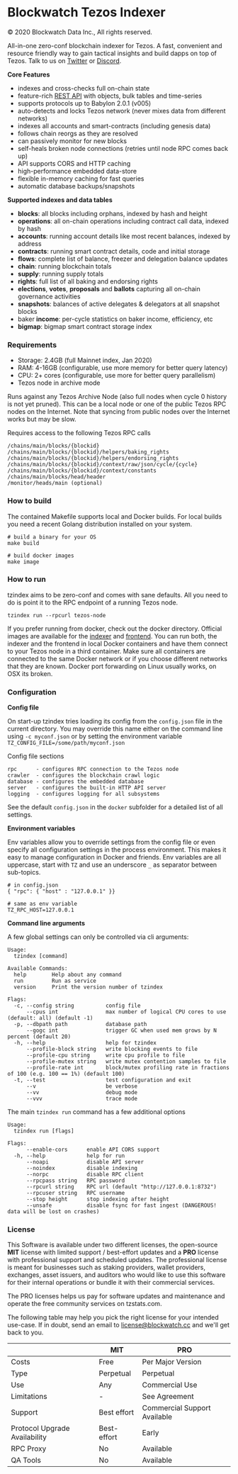 # Blockwatch Tezos Indexer

© 2020 Blockwatch Data Inc., All rights reserved.

All-in-one zero-conf blockchain indexer for Tezos. A fast, convenient and resource friendly way to gain tactical insights and build dapps on top of Tezos. Talk to us on [Twitter](https://twitter.com/tzstats) or [Discord](https://discord.gg/D5e98Hw).

**Core Features**

- indexes and cross-checks full on-chain state
- feature-rich [REST API](https://tzstats.com/docs/api/index.html) with objects, bulk tables and time-series
- supports protocols up to Babylon 2.0.1 (v005)
- auto-detects and locks Tezos network (never mixes data from different networks)
- indexes all accounts and smart-contracts (including genesis data)
- follows chain reorgs as they are resolved
- can passively monitor for new blocks
- self-heals broken node connections (retries until node RPC comes back up)
- API supports CORS and HTTP caching
- high-performance embedded data-store
- flexible in-memory caching for fast queries
- automatic database backups/snapshots


**Supported indexes and data tables**

- **blocks**: all blocks including orphans, indexed by hash and height
- **operations**: all on-chain operations including contract call data, indexed by hash
- **accounts**: running account details like most recent balances, indexed by address
- **contracts**: running smart contract details, code and initial storage
- **flows**: complete list of balance, freezer and delegation balance updates
- **chain**: running blockchain totals
- **supply**: running supply totals
- **rights**: full list of all baking and endorsing rights
- **elections**, **votes**, **proposals** and **ballots** capturing all on-chain governance activities
- **snapshots**: balances of active delegates & delegators at all snapshot blocks
- baker **income**: per-cycle statistics on baker income, efficiency, etc
- **bigmap**: bigmap smart contract storage index

### Requirements

- Storage: 2.4GB (full Mainnet index, Jan 2020)
- RAM:  4-16GB (configurable, use more memory for better query latency)
- CPU:  2+ cores (configurable, use more for better query parallelism)
- Tezos node in archive mode

Runs against any Tezos Archive Node (also full nodes when cycle 0 history is not yet pruned). This can be a local node or one of the public Tezos RPC nodes on the Internet. Note that syncing from public nodes over the Internet works but may be slow.

Requires access to the following Tezos RPC calls

```
/chains/main/blocks/{blockid}
/chains/main/blocks/{blockid}/helpers/baking_rights
/chains/main/blocks/{blockid}/helpers/endorsing_rights
/chains/main/blocks/{blockid}/context/raw/json/cycle/{cycle}
/chains/main/blocks/{blockid}/context/constants
/chains/main/blocks/head/header
/monitor/heads/main (optional)
```

### How to build

The contained Makefile supports local and Docker builds. For local builds you need a recent Golang distribution installed on your system.

```
# build a binary for your OS
make build

# build docker images
make image
```

### How to run

tzindex aims to be zero-conf and comes with sane defaults. All you need to do is point it to the RPC endpoint of a running Tezos node.

```
tzindex run --rpcurl tezos-node
```

If you prefer running from docker, check out the docker directory. Official images are available for the [indexer](https://hub.docker.com/r/blockwatch/tzindex) and [frontend](https://hub.docker.com/r/blockwatch/tzstats). You can run both, the indexer and the frontend in local Docker containers and have them connect to your Tezos node in a third container. Make sure all containers are connected to the same Docker network or if you choose different networks that they are known. Docker port forwarding on Linux usually works, on OSX its broken.


### Configuration

**Config file**

On start-up tzindex tries loading its config from the `config.json` file in the current directory. You may override this name either on the command line using `-c myconf.json` or by setting the environment variable `TZ_CONFIG_FILE=/some/path/myconf.json`

Config file sections
```
rpc      - configures RPC connection to the Tezos node
crawler  - configures the blockchain crawl logic
database - configures the embedded database
server   - configures the built-in HTTP API server
logging  - configures logging for all subsystems
```

See the default `config.json` in the `docker` subfolder for a detailed list of all settings.

**Environment variables**

Env variables allow you to override settings from the config file or even specify all configuration settings in the process environment. This makes it easy to manage configuration in Docker and friends. Env variables are all uppercase, start with `TZ` and use an underscore `_` as separator between sub-topics.

```
# in config.json
{ "rpc": { "host" : "127.0.0.1" }}

# same as env variable
TZ_RPC_HOST=127.0.0.1
```

**Command line arguments**

A few global settings can only be controlled via cli arguments:

```
Usage:
  tzindex [command]

Available Commands:
  help        Help about any command
  run         Run as service
  version     Print the version number of tzindex

Flags:
  -c, --config string          config file
      --cpus int               max number of logical CPU cores to use (default: all) (default -1)
  -p, --dbpath path            database path
      --gogc int               trigger GC when used mem grows by N percent (default 20)
  -h, --help                   help for tzindex
      --profile-block string   write blocking events to file
      --profile-cpu string     write cpu profile to file
      --profile-mutex string   write mutex contention samples to file
      --profile-rate int       block/mutex profiling rate in fractions of 100 (e.g. 100 == 1%) (default 100)
  -t, --test                   test configuration and exit
      --v                      be verbose
      --vv                     debug mode
      --vvv                    trace mode
```

The main `tzindex run` command has a few additional options

```
Usage:
  tzindex run [flags]

Flags:
      --enable-cors      enable API CORS support
  -h, --help             help for run
      --noapi            disable API server
      --noindex          disable indexing
      --norpc            disable RPC client
      --rpcpass string   RPC password
      --rpcurl string    RPC url (default "http://127.0.0.1:8732")
      --rpcuser string   RPC username
      --stop height      stop indexing after height
      --unsafe           disable fsync for fast ingest (DANGEROUS! data will be lost on crashes)
```

### License

This Software is available under two different licenses, the open-source **MIT** license with limited support / best-effort updates and a **PRO** license with professional support and scheduled updates. The professional license is meant for businesses such as staking providers, wallet providers, exchanges, asset issuers, and auditors who would like to use this software for their internal operations or bundle it with their commercial services.

The PRO licenses helps us pay for software updates and maintenance and operate the free community services on tzstats.com.

The following table may help you pick the right license for your intended use-case. If in doubt, send an email to license@blockwatch.cc and we'll get back to you.


| | MIT | PRO |
|-|---------------|----------------|
| Costs | Free | Per Major Version |
| Type | Perpetual | Perpetual |
| Use | Any | Commercial Use |
| Limitations | - | See Agreement |
| Support | Best effort | Commercial Support Available |
| Protocol Upgrade Availability | Best-effort | Early |
| RPC Proxy | No | Available |
| QA Tools | No | Available |

